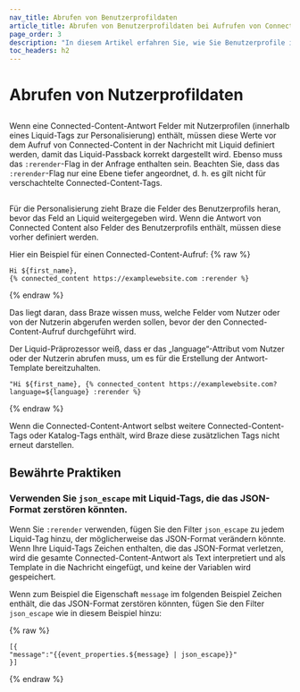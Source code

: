 ```yaml
---
nav_title: Abrufen von Benutzerprofildaten
article_title: Abrufen von Benutzerprofildaten bei Aufrufen von Connected Content
page_order: 3
description: "In diesem Artikel erfahren Sie, wie Sie Benutzerprofile in Ihre Connected Content-Aufrufe einbinden können und wie Sie am besten mit Liquid Templates arbeiten."
toc_headers: h2
---
```


# Abrufen von Nutzerprofildaten

>  

## 

Wenn eine Connected-Content-Antwort Felder mit Nutzerprofilen (innerhalb eines Liquid-Tags zur Personalisierung) enthält, müssen diese Werte vor dem Aufruf von Connected-Content in der Nachricht mit Liquid definiert werden, damit das Liquid-Passback korrekt dargestellt wird. Ebenso muss das `:rerender`-Flag in der Anfrage enthalten sein. Beachten Sie, dass das `:rerender`-Flag nur eine Ebene tiefer angeordnet, d. h. es gilt nicht für verschachtelte Connected-Content-Tags.

## 

Für die Personalisierung zieht Braze die Felder des Benutzerprofils heran, bevor das Feld an Liquid weitergegeben wird. Wenn die Antwort von Connected Content also Felder des Benutzerprofils enthält, müssen diese vorher definiert werden. 

Hier ein Beispiel für einen Connected-Content-Aufruf:
{% raw %}
```liquid
Hi ${first_name},
{% connected_content https://examplewebsite.com :rerender %}
```
{% endraw %}

  

 Das liegt daran, dass Braze wissen muss, welche Felder vom Nutzer oder von der Nutzerin abgerufen werden sollen, bevor der den Connected-Content-Aufruf durchgeführt wird.

 Der Liquid-Präprozessor weiß, dass er das „language“-Attribut vom Nutzer oder der Nutzerin abrufen muss, um es für die Erstellung der Antwort-Template bereitzuhalten.


```liquid
"Hi ${first_name}, {% connected_content https://examplewebsite.com?language=${language} :rerender %}
```
{% endraw %}


 Wenn die Connected-Content-Antwort selbst weitere Connected-Content-Tags oder Katalog-Tags enthält, wird Braze diese zusätzlichen Tags nicht erneut darstellen.


## Bewährte Praktiken

### Verwenden Sie `json_escape` mit Liquid-Tags, die das JSON-Format zerstören könnten.

Wenn Sie `:rerender` verwenden, fügen Sie den Filter `json_escape` zu jedem Liquid-Tag hinzu, der möglicherweise das JSON-Format verändern könnte. Wenn Ihre Liquid-Tags Zeichen enthalten, die das JSON-Format verletzen, wird die gesamte Connected-Content-Antwort als Text interpretiert und als Template in die Nachricht eingefügt, und keine der Variablen wird gespeichert.

Wenn zum Beispiel die Eigenschaft `message` im folgenden Beispiel Zeichen enthält, die das JSON-Format zerstören könnten, fügen Sie den Filter `json_escape` wie in diesem Beispiel hinzu:

{% raw %}
```liquid
[{
"message":"{{event_properties.${message} | json_escape}}"
}]
```
{% endraw %}
